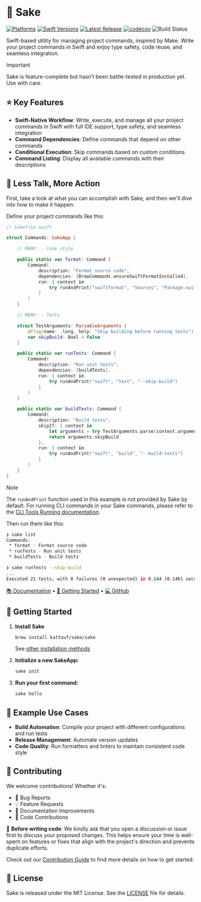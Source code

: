 # 🍶 Sake

[![Platforms](https://img.shields.io/endpoint?url=https%3A%2F%2Fswiftpackageindex.com%2Fapi%2Fpackages%2Fkattouf%2FSake%2Fbadge%3Ftype%3Dplatforms)](https://swiftpackageindex.com/kattouf/Sake)
[![Swift Versions](https://img.shields.io/endpoint?url=https%3A%2F%2Fswiftpackageindex.com%2Fapi%2Fpackages%2Fkattouf%2FSake%2Fbadge%3Ftype%3Dswift-versions)](https://swiftpackageindex.com/kattouf/Sake)
[![Latest Release](https://img.shields.io/github/release/kattouf/Sake.svg)](https://github.com/kattouf/Sake/releases/latest)
[![codecov](https://codecov.io/gh/kattouf/Sake/graph/badge.svg?token=TTQYPIKOPN)](https://codecov.io/gh/kattouf/Sake)
![Build Status](https://github.com/kattouf/Sake/actions/workflows/checks.yml/badge.svg?branch=main)

Swift-based utility for managing project commands, inspired by Make. Write your project commands in Swift and enjoy type safety, code reuse, and seamless integration.

> [!IMPORTANT]
> Sake is feature-complete but hasn’t been battle-tested in production yet. Use with care.

## ⭐️ Key Features

- **Swift-Native Workflow**: Write, execute, and manage all your project commands in Swift with full IDE support, type safety, and seamless integration
- **Command Dependencies**: Define commands that depend on other commands
- **Conditional Execution**: Skip commands based on custom conditions
- **Command Listing**: Display all available commands with their descriptions

## 🏃 Less Talk, More Action

First, take a look at what you can accomplish with Sake, and then we'll dive into how to make it happen:

Define your project commands like this:
``` swift
// Sakefile.swift

struct Commands: SakeApp {

    // MARK: - Code style

    public static var format: Command {
        Command(
            description: "Format source code",
            dependencies: [BrewCommands.ensureSwiftFormatInstalled],
            run: { context in
                try runAndPrint("swiftformat", "Sources", "Package.swift")
            }
        )
    }

    // MARK: - Tests

    struct TestArguments: ParsableArguments {
        @Flag(name: .long, help: "Skip building before running tests")
        var skipBuild: Bool = false
    }

    public static var runTests: Command {
        Command(
            description: "Run unit tests",
            dependencies: [buildTests],
            run: { context in
                try runAndPrint("swift", "test", "--skip-build")
            }
        )
    }

    public static var buildTests: Command {
        Command(
            description: "Build tests",
            skipIf: { context in
                let arguments = try TestArguments.parse(context.arguments)
                return arguments.skipBuild
            },
            run: { context in
                try runAndPrint("swift", "build", "--build-tests")
            }
        )
    }
}
```

> [!NOTE]
> The `runAndPrint` function used in this example is not provided by Sake by default. For running CLI commands in your Sake commands, please refer to the [CLI Tools Running documentation](https://sakeswift.org/advanced-cli-tools-running.html).

Then run them like this:
``` sh
❯ sake list
Commands:
 * format - Format source code
 * runTests - Run unit tests
 * buildTests - Build tests

❯ sake runTests --skip-build
...
Executed 21 tests, with 0 failures (0 unexpected) in 0.144 (0.146) seconds
```

[📚 Documentation](https://sakeswift.org) • [🚀 Getting Started](#-getting-started) • [💻 GitHub](https://github.com/kattouf/Sake)

## 🚀 Getting Started

1. **Install Sake**
   ```bash
   brew install kattouf/sake/sake
   ```
   See [other installation methods](https://sakeswift.org/installation.html)

2. **Initialize a new SakeApp:**
   ```bash
   sake init
   ```

3. **Run your first command:**
   ```bash
   sake hello
   ```

## 📖 Example Use Cases

- **Build Automation**: Compile your project with different configurations and run tests
- **Release Management**: Automate version updates
- **Code Quality**: Run formatters and linters to maintain consistent code style

## 🤝 Contributing

We welcome contributions! Whether it's:
- 🐛 Bug Reports
- 💡 Feature Requests
- 📖 Documentation Improvements
- 🔧 Code Contributions

👋 **Before writing code**: We kindly ask that you open a discussion or issue first to discuss your proposed changes. This helps ensure your time is well-spent on features or fixes that align with the project's direction and prevents duplicate efforts.

Check out our [Contribution Guide](https://sakeswift.org/contribution-guide.html) to find more details on how to get started.

## 📜 License

Sake is released under the MIT License. See the [LICENSE](./LICENSE) file for details.
